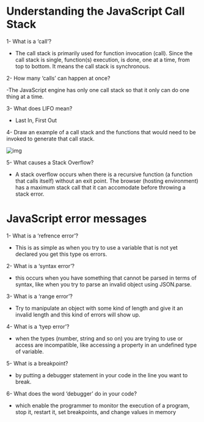 # Understanding the JavaScript Call Stack

1- What is a ‘call’?

- The call stack is primarily used for function invocation (call). Since the call stack is single, function(s) execution, is done, one at a time, from top to bottom. It means the call stack is synchronous.

2- How many ‘calls’ can happen at once?

-The JavaScript engine has only one call stack so that it only can do one thing at a time.

3- What does LIFO mean?

- Last In, First Out

4- Draw an example of a call stack and the functions that would need to be invoked to generate that call stack.

![img](https://i.ytimg.com/vi/2ZH_1d8TYVg/maxresdefault.jpg)

5- What causes a Stack Overflow?

- A stack overflow occurs when there is a recursive function (a function that calls itself) without an exit point. The browser (hosting environment) has a maximum stack call that it can accomodate before throwing a stack error.

# JavaScript error messages

1- What is a ‘refrence error’?

- This is as simple as when you try to use a variable that is not yet declared you get this type os errors.

2- What is a ‘syntax error’?

- this occurs when you have something that cannot be parsed in terms of syntax, like when you try to parse an invalid object using JSON.parse.

3- What is a ‘range error’?

- Try to manipulate an object with some kind of length and give it an invalid length and this kind of errors will show up.

4- What is a ‘tyep error’?

- when the types (number, string and so on) you are trying to use or access are incompatible, like accessing a property in an undefined type of variable.

5- What is a breakpoint?

- by putting a debugger statement in your code in the line you want to break.

6- What does the word ‘debugger’ do in your code?

- which enable the programmer to monitor the execution of a program, stop it, restart it, set breakpoints, and change values in memory
